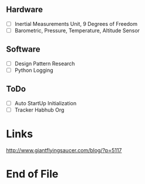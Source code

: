## Hardware
- [ ] Inertial Measurements Unit, 9 Degrees of Freedom
- [ ] Barometric, Pressure, Temperature, Altitude Sensor

## Software
- [ ] Design Pattern Research
- [ ] Python Logging

## ToDo
- [ ] Auto StartUp Initialization
- [ ] Tracker Habhub Org

# Links
http://www.giantflyingsaucer.com/blog/?p=5117

# End of File
